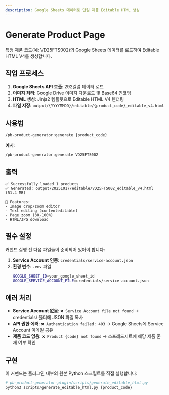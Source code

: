 ```yaml
---
description: Google Sheets 데이터로 단일 제품 Editable HTML 생성
---
```


# Generate Product Page

특정 제품 코드(예: VD25FTS002)의 Google Sheets 데이터를 로드하여 Editable HTML V4를 생성합니다.

## 작업 프로세스

1. **Google Sheets API 호출**: 292컬럼 데이터 로드
2. **이미지 처리**: Google Drive 이미지 다운로드 및 Base64 인코딩
3. **HTML 생성**: Jinja2 템플릿으로 Editable HTML V4 렌더링
4. **파일 저장**: `output/{YYYYMMDD}/editable/{product_code}_editable_v4.html`

## 사용법

```bash
/pb-product-generator:generate {product_code}
```

**예시**:
```bash
/pb-product-generator:generate VD25FTS002
```

## 출력

```
✅ Successfully loaded 1 products
✅ Generated: output/20251017/editable/VD25FTS002_editable_v4.html (51.4 MB)

🎨 Features:
- Image crop/zoom editor
- Text editing (contenteditable)
- Page zoom (30-100%)
- HTML/JPG download
```

## 필수 설정

커맨드 실행 전 다음 파일들이 준비되어 있어야 합니다:

1. **Service Account 인증**: `credentials/service-account.json`
2. **환경 변수**: `.env` 파일
   ```bash
   GOOGLE_SHEET_ID=your_google_sheet_id
   GOOGLE_SERVICE_ACCOUNT_FILE=credentials/service-account.json
   ```

## 에러 처리

- **Service Account 없음**: `❌ Service Account file not found` → credentials/ 폴더에 JSON 파일 복사
- **API 권한 에러**: `❌ Authentication failed: 403` → Google Sheets에 Service Account 이메일 공유
- **제품 코드 없음**: `❌ Product {code} not found` → 스프레드시트에 해당 제품 존재 여부 확인

## 구현

이 커맨드는 플러그인 내부의 원본 Python 스크립트를 직접 실행합니다:

```python
# pb-product-generator-plugin/scripts/generate_editable_html.py
python3 scripts/generate_editable_html.py {product_code}
```
